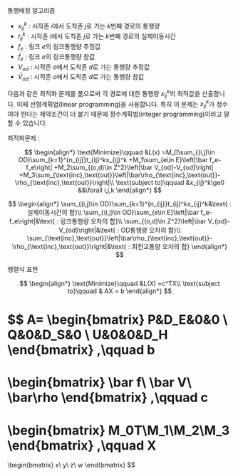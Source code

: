 통행배정 알고리즘
- $x_{ij}^k$ : 시작존 $i$에서 도착존 $j$로 가는 $k$번째 경로의 통행량
- $t_{ij}^k$ : 시작존 $i$에서 도착존 $j$로 가는 $k$번째 경로의 실제이동시간
- $f_e$ : 링크 $e$의 링크통행량 추정값
- $\bar f_e$ : 링크 $e$의 링크통행량 참값
- $V_{od}$ : 시작존 $o$에서 도착존 $d$로 가는 통행량 추정값
- $\bar V_{od}$ : 시작존 $o$에서 도착존 $d$로 가는 통행량 참값

다음과 같은 최적화 문제를 풂으로써 각 경로에 대한 통행량 $x_{ij}^k$의 최적값을 산출합니다. 이때 선형계획법(linear programming)을 사용합니다.
특히 이 문제는 $x_{ij}^k$가 정수여야 한다는 제약조건이 더 붙기 때문에 정수계획법(integer programming)이라고 말할 수 있습니다.

최적화문제 : 

$$
\begin{align*}
\text{Minimize}\qquad
&L(x)
=M_0\sum_{(i,j)\in OD}\sum_{k=1}^{n_{ij}}t_{ij}^kx_{ij}^k
+M_1\sum_{e\in E}\left|\bar f_e-f_e\right|
+M_2\sum_{(o,d)\in Z^2}\left|\bar V_{od}-V_{od}\right|
+M_3\sum_{\text{inc},\text{out}}\left|\bar\rho_{\text{inc},\text{out}}-\rho_{\text{inc},\text{out}}\right|\\
\text{subject to}\qquad
&x_{ij}^k\ge0
&&\forall i,j,k
\end{align*}
$$

$$
\begin{align*}
\sum_{(i,j)\in OD}\sum_{k=1}^{n_{ij}}t_{ij}^kx_{ij}^k&\text{ : 실제이동시간의 합}\\
\sum_{(i,j)\in OD}\sum_{e\in E}\left|\bar f_e-f_e\right|&\text{ : 링크통행량 오차의 합}\\
\sum_{(o,d)\in Z^2}\left|\bar V_{od}-V_{od}\right|&\text{ : OD통행량 오차의 합}\\
\sum_{\text{inc},\text{out}}\left|\bar\rho_{\text{inc},\text{out}}-\rho_{\text{inc},\text{out}}\right|&\text{ : 회전교통량 오차의 합}
\end{align*}
$$

행렬식 표현

$$
\begin{align*}
\text{Minimize}\qquad
&L(X)
=c^TX\\
\text{subject to}\qquad
&
AX = b
\end{align*}
$$

$$
A=
\begin{bmatrix}
P&D_E&0&0
\\
Q&0&D_S&0
\\
U&0&0&D_H
\end{bmatrix}
,\qquad
b
=
\begin{bmatrix}
\bar f\\
\bar V\\
\bar\rho
\end{bmatrix}
,\qquad
c
=
\begin{bmatrix}
M_0T\\M_1\\M_2\\M_3
\end{bmatrix}
,\qquad
X
=
\begin{bmatrix}
x\\ y\\ z\\ w
\end{bmatrix}
$$

